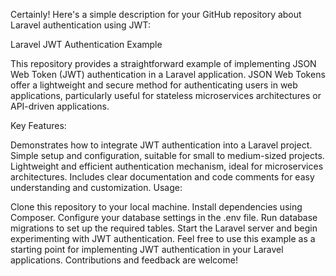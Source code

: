 Certainly! Here's a simple description for your GitHub repository about Laravel authentication using JWT:

Laravel JWT Authentication Example

This repository provides a straightforward example of implementing JSON Web Token (JWT) authentication in a Laravel application. JSON Web Tokens offer a lightweight and secure method for authenticating users in web applications, particularly useful for stateless microservices architectures or API-driven applications.

Key Features:

Demonstrates how to integrate JWT authentication into a Laravel project.
Simple setup and configuration, suitable for small to medium-sized projects.
Lightweight and efficient authentication mechanism, ideal for microservices architectures.
Includes clear documentation and code comments for easy understanding and customization.
Usage:

Clone this repository to your local machine.
Install dependencies using Composer.
Configure your database settings in the .env file.
Run database migrations to set up the required tables.
Start the Laravel server and begin experimenting with JWT authentication.
Feel free to use this example as a starting point for implementing JWT authentication in your Laravel applications. Contributions and feedback are welcome!
